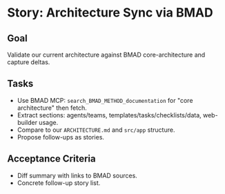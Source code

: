 # Story: Architecture Sync via BMAD

## Goal
Validate our current architecture against BMAD core-architecture and capture deltas.

## Tasks
- Use BMAD MCP: `search_BMAD_METHOD_documentation` for "core architecture" then fetch.
- Extract sections: agents/teams, templates/tasks/checklists/data, web-builder usage.
- Compare to our `ARCHITECTURE.md` and `src/app` structure.
- Propose follow-ups as stories.

## Acceptance Criteria
- Diff summary with links to BMAD sources.
- Concrete follow-up story list.
